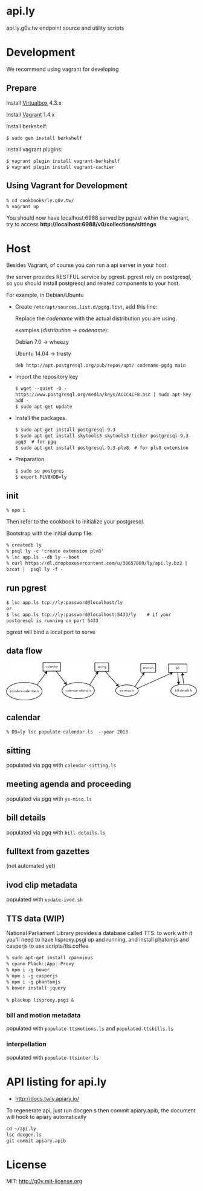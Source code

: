 api.ly
======

api.ly.g0v.tw endpoint source and utility scripts

# Development

We recommend using vagrant for developing

## Prepare

Install [Virtualbox](https://www.virtualbox.org/wiki/Downloads) 4.3.x

Install [Vagrant](http://downloads.vagrantup.com/) 1.4.x

Install berkshelf:

    $ sudo gem install berkshelf

Install vagrant plugins:

    $ vagrant plugin install vagrant-berkshelf
    $ vagrant plugin install vagrant-cachier

## Using Vagrant for Development

    % cd cookbooks/ly.g0v.tw/
    % vagrant up

You should now have localhost:6988 served by pgrest within the vagrant, try to access **http://localhost:6988/v0/collections/sittings**

# Host

Besides Vagrant, of course you can run a api server in your host.

the server provides RESTFUL service by pgrest. pgrest rely on postgresql, so you should install postgresql and related components to your host.

For example, in Debian/Ubuntu

*   Create `/etc/apt/sources.list.d/pgdg.list`, add this line:

    Replace the *codename* with the actual distribution you are using.

    examples (*distribution* -> *codename*):

    Debian 7.0 -> wheezy

    Ubuntu 14.04 -> trusty

        deb http://apt.postgresql.org/pub/repos/apt/ codename-pgdg main

*   Import the repository key

        $ wget --quiet -O - https://www.postgresql.org/media/keys/ACCC4CF8.asc | sudo apt-key add -
        $ sudo apt-get update

*   Install the packages.

        $ sudo apt-get install postgresql-9.3
        $ sudo apt-get install skytools3 skytools3-ticker postgresql-9.3-pgq3  # for pgq
        $ sudo apt-get install postgresql-9.3-plv8  # for plv8 extension

*   Preparation

        $ sudo su postgres
        $ export PLV8XDB=ly

## init

    % npm i

Then refer to the cookbook to initialize your postgresql.

Bootstrap with the initial dump file:

    % createdb ly
    % psql ly -c 'create extension plv8'
    % lsc app.ls --db ly --boot
    % curl https://dl.dropboxusercontent.com/u/30657009/ly/api.ly.bz2 | bzcat |  psql ly -f -

## run pgrest

    $ lsc app.ls tcp://ly:password@localhost/ly
    or
    $ lsc app.ls tcp://ly:password@localhost:5433/ly    # if your postgresql is running on port 5433

pgrest will bind a local port to serve

## data flow

![](./dataflow.png)

## calendar

    % DB=ly lsc populate-calendar.ls  --year 2013

## sitting

populated via pgq with `calendar-sitting.ls`

## meeting agenda and proceeding

populated via pgq with `ys-misq.ls`

## bill details

populated via pgq with `bill-details.ls`

## fulltext from gazettes

(not automated yet)

## ivod clip metadata

populated with `update-ivod.sh`

## TTS data (WIP)

National Parliament Library provides a database called TTS.  to work with it you'll need to have lisproxy.psgi up and running, and install phatomjs and casperjs to use scripts/tts.coffee

    % sudo apt-get install cpanminus
    % cpanm Plack::App::Proxy
    % npm i -g bower
    % npm i -g casperjs
    % npm i -g phantomjs
    % bower install jquery

    % plackup lisproxy.psgi &

### bill and motion metadata

populated with `populate-ttsmotions.ls` and `populated-ttsbills.ls`

### interpellation

populated with `populate-ttsinter.ls`

API listing for api.ly
======================
- http://docs.twly.apiary.io/

To regenerate api, just run docgen.s then commit apiary.apib, the document will hook to apiary automatically

    cd ~/api.ly
    lsc docgen.ls
    git commit apiary.apib


License
=======
MIT: http://g0v.mit-license.org
